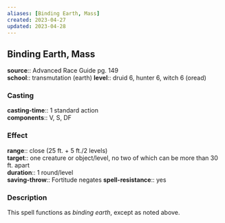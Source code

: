 ```yaml
---
aliases: [Binding Earth, Mass]
created: 2023-04-27
updated: 2023-04-28
---
```


## Binding Earth, Mass

**source**:: Advanced Race Guide pg. 149  
**school**:: transmutation (earth)
**level**:: druid 6, hunter 6, witch 6 (oread)

### Casting

**casting-time**:: 1 standard action  
**components**:: V, S, DF

### Effect

**range**:: close (25 ft. + 5 ft./2 levels)  
**target**:: one creature or object/level, no two of which can be more than 30 ft. apart  
**duration**:: 1 round/level  
**saving-throw**:: Fortitude negates
**spell-resistance**:: yes

### Description

This spell functions as *binding earth*, except as noted above.

